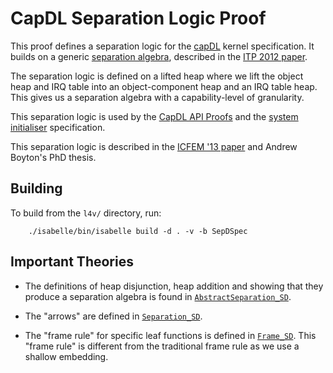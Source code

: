 <!--@TAG(DATA61_BSD)-->

CapDL Separation Logic Proof
============================

This proof defines a separation logic for the [capDL](../../spec/capDL/)
kernel specification. It builds on a generic [separation
algebra](../../lib/sep_algebra/), described in the [ITP 2012
paper][Klein_KB_12].

The separation logic is defined on a lifted heap where we lift the
object heap and IRQ table into an object-component heap and an IRQ table
heap. This gives us a separation algebra with a capability-level of
granularity.

This separation logic is used by the [CapDL API Proofs](../capDL-api/)
and the [system initialiser](../../sys-init/) specification.

This separation logic is described in the [ICFEM '13 paper][Boyton_13]
and Andrew Boyton's PhD thesis.

  [Boyton_13]: http://www.nicta.com.au/pub?id=7047        "Formally Verified System Initialisation"
  [Klein_KB_12]: http://www.nicta.com.au/pub?id=5676      "Mechanised separation algebra"


Building
--------

To build from the `l4v/` directory, run:

        ./isabelle/bin/isabelle build -d . -v -b SepDSpec


Important Theories
------------------

* The definitions of heap disjunction, heap addition and showing that
  they produce a separation algebra is found in
  [`AbstractSeparation_SD`](AbstractSeparation_SD.thy).

* The "arrows" are defined in  [`Separation_SD`](Separation_SD.thy).

* The "frame rule" for specific leaf functions is defined in
  [`Frame_SD`](Frame_SD.thy). This "frame rule" is different from the
  traditional frame rule as we use a shallow embedding.

